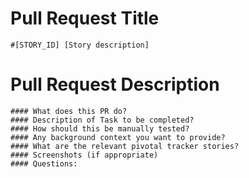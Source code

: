 # Pull Request Title
```
#[STORY_ID] [Story description]
```

# Pull Request Description
```
#### What does this PR do?
#### Description of Task to be completed?
#### How should this be manually tested?
#### Any background context you want to provide?
#### What are the relevant pivotal tracker stories?
#### Screenshots (if appropriate)
#### Questions:
```
